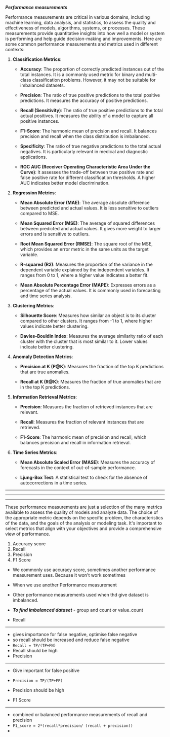 ***Performance measurements***

Performance measurements are critical in various domains, including machine learning, data analysis, and statistics, 
to assess the quality and effectiveness of models, algorithms, systems, or processes. 
These measurements provide quantitative insights into how well a model or system is performing and help guide decision-making and improvements. 
Here are some common performance measurements and metrics used in different contexts:

1. **Classification Metrics**:

   - **Accuracy**: The proportion of correctly predicted instances out of the total instances. It is a commonly used metric for binary and multi-class classification problems. However, it may not be suitable for imbalanced datasets.

   - **Precision**: The ratio of true positive predictions to the total positive predictions. It measures the accuracy of positive predictions.

   - **Recall (Sensitivity)**: The ratio of true positive predictions to the total actual positives. It measures the ability of a model to capture all positive instances.

   - **F1-Score**: The harmonic mean of precision and recall. It balances precision and recall when the class distribution is imbalanced.

   - **Specificity**: The ratio of true negative predictions to the total actual negatives. It is particularly relevant in medical and diagnostic applications.

   - **ROC AUC (Receiver Operating Characteristic Area Under the Curve)**: It assesses the trade-off between true positive rate and false positive rate for different classification thresholds. A higher AUC indicates better model discrimination.

2. **Regression Metrics**:

   - **Mean Absolute Error (MAE)**: The average absolute difference between predicted and actual values. It is less sensitive to outliers compared to MSE.

   - **Mean Squared Error (MSE)**: The average of squared differences between predicted and actual values. It gives more weight to larger errors and is sensitive to outliers.

   - **Root Mean Squared Error (RMSE)**: The square root of the MSE, which provides an error metric in the same units as the target variable.

   - **R-squared (R2)**: Measures the proportion of the variance in the dependent variable explained by the independent variables. It ranges from 0 to 1, where a higher value indicates a better fit.

   - **Mean Absolute Percentage Error (MAPE)**: Expresses errors as a percentage of the actual values. It is commonly used in forecasting and time series analysis.

3. **Clustering Metrics**:

   - **Silhouette Score**: Measures how similar an object is to its cluster compared to other clusters. It ranges from -1 to 1, where higher values indicate better clustering.

   - **Davies-Bouldin Index**: Measures the average similarity ratio of each cluster with the cluster that is most similar to it. Lower values indicate better clustering.

4. **Anomaly Detection Metrics**:

   - **Precision at K (P@K)**: Measures the fraction of the top K predictions that are true anomalies.

   - **Recall at K (R@K)**: Measures the fraction of true anomalies that are in the top K predictions.

5. **Information Retrieval Metrics**:

   - **Precision**: Measures the fraction of retrieved instances that are relevant.

   - **Recall**: Measures the fraction of relevant instances that are retrieved.

   - **F1-Score**: The harmonic mean of precision and recall, which balances precision and recall in information retrieval.

6. **Time Series Metrics**:

   - **Mean Absolute Scaled Error (MASE)**: Measures the accuracy of forecasts in the context of out-of-sample performance.

   - **Ljung-Box Test**: A statistical test to check for the absence of autocorrections in a time series.

---

---

---
These performance measurements are just a selection of the many metrics available to assess the quality of models and analyze data. The choice of the appropriate metric depends on the specific problem, the characteristics of the data, and the goals of the analysis or modeling task. It's important to select metrics that align with your objectives and provide a comprehensive view of performance.

1. Accuracy score
2. Recall
3. Precision
4. F1 Score

- We commonly use accuracy score, sometimes another performance measurement uses. Because it won't work sometimes
- When we use another Performance measurement
- Other performance measurements used when thd give dataset is imbalanced.
- ***To find imbalanced dataset*** - group and count or value_count

- Recall
---
  - gives importance for false negative, optimise false negative
  - so recall should be increased and reduce false negative
  - ``Recall = TP/(TP+FN)``
  - Recall should be high
- Precision
---
  - Give important for false positive
  - ``Precision = TP/(TP+FP)``
  - Precision should be high

- F1 Score
---
  - combined or balanced performance measurements of recall and precision
  - ``F1_score = 2*(recall*precision/ (recall + precision))``
  - 